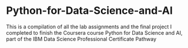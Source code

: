 # Python-for-Data-Science-and-AI

This is a compilation of all the lab assignments and the final project I completed to finish the Coursera course Python for Data Science
and AI, part of the IBM Data Science Professional Certificate Pathway
